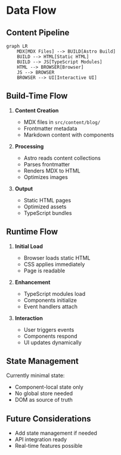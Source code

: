 # Data Flow

## Content Pipeline

```mermaid
graph LR
    MDX[MDX Files] --> BUILD[Astro Build]
    BUILD --> HTML[Static HTML]
    BUILD --> JS[TypeScript Modules]
    HTML --> BROWSER[Browser]
    JS --> BROWSER
    BROWSER --> UI[Interactive UI]
```

## Build-Time Flow

1. **Content Creation**
   - MDX files in `src/content/blog/`
   - Frontmatter metadata
   - Markdown content with components

2. **Processing**
   - Astro reads content collections
   - Parses frontmatter
   - Renders MDX to HTML
   - Optimizes images

3. **Output**
   - Static HTML pages
   - Optimized assets
   - TypeScript bundles

## Runtime Flow

1. **Initial Load**
   - Browser loads static HTML
   - CSS applies immediately
   - Page is readable

2. **Enhancement**
   - TypeScript modules load
   - Components initialize
   - Event handlers attach

3. **Interaction**
   - User triggers events
   - Components respond
   - UI updates dynamically

## State Management

Currently minimal state:
- Component-local state only
- No global store needed
- DOM as source of truth

## Future Considerations

- Add state management if needed
- API integration ready
- Real-time features possible